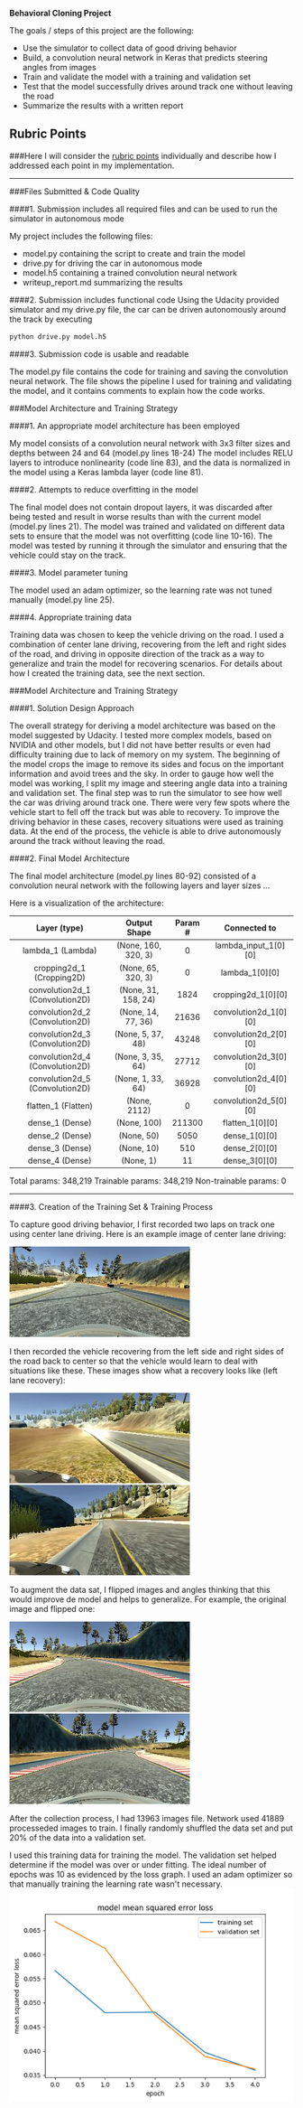 
**Behavioral Cloning Project**

The goals / steps of this project are the following:
* Use the simulator to collect data of good driving behavior
* Build, a convolution neural network in Keras that predicts steering angles from images
* Train and validate the model with a training and validation set
* Test that the model successfully drives around track one without leaving the road
* Summarize the results with a written report


[//]: # (Image References)

[image2]: ./examples/center.jpg "Center Lane Driving"
[image3]: ./examples/recovery1.jpg "Recovery Image"
[image4]: ./examples/recovery2.jpg "Recovery Image"
[image6]: ./examples/1img.jpg "Normal Image"
[image7]: ./examples/1flipped.jpg "Flipped Image"
[image8]: ./examples/loss.png "Loss"

## Rubric Points
###Here I will consider the [rubric points](https://review.udacity.com/#!/rubrics/432/view) individually and describe how I addressed each point in my implementation.  

---
###Files Submitted & Code Quality

####1. Submission includes all required files and can be used to run the simulator in autonomous mode

My project includes the following files:
* model.py containing the script to create and train the model
* drive.py for driving the car in autonomous mode
* model.h5 containing a trained convolution neural network 
* writeup_report.md summarizing the results

####2. Submission includes functional code
Using the Udacity provided simulator and my drive.py file, the car can be driven autonomously around the track by executing 
```sh
python drive.py model.h5
```

####3. Submission code is usable and readable

The model.py file contains the code for training and saving the convolution neural network. The file shows the pipeline I used for training and validating the model, and it contains comments to explain how the code works.

###Model Architecture and Training Strategy

####1. An appropriate model architecture has been employed

My model consists of a convolution neural network with 3x3 filter sizes and depths between 24 and 64 (model.py lines 18-24) 
The model includes RELU layers to introduce nonlinearity (code line 83), and the data is normalized in the model using a Keras lambda layer (code line 81). 


####2. Attempts to reduce overfitting in the model

The final model does not contain dropout layers, it was discarded after being tested and result in worse results than with the current model (model.py lines 21).
The model was trained and validated on different data sets to ensure that the model was not overfitting (code line 10-16). 
The model was tested by running it through the simulator and ensuring that the vehicle could stay on the track.

####3. Model parameter tuning

The model used an adam optimizer, so the learning rate was not tuned manually (model.py line 25).

####4. Appropriate training data

Training data was chosen to keep the vehicle driving on the road. I used a combination of center lane driving, recovering from the left and right sides of the road, and driving in opposite direction of the track as a way to generalize and train the model for recovering scenarios.
For details about how I created the training data, see the next section. 

###Model Architecture and Training Strategy

####1. Solution Design Approach

The overall strategy for deriving a model architecture was based on the model suggested by Udacity.
I tested more complex models, based on NVIDIA and other models, but I did not have better results or even had difficulty training due to lack of memory on my system.
The beginning of the model crops the image to remove its sides and focus on the important information and avoid trees and the sky.
In order to gauge how well the model was working, I split my image and steering angle data into a training and validation set.
The final step was to run the simulator to see how well the car was driving around track one. There were very few spots where the vehicle start to fell off the track but was able to recovery. To improve the driving behavior in these cases, recovery situations were used as training data.
At the end of the process, the vehicle is able to drive autonomously around the track without leaving the road.

####2. Final Model Architecture

The final model architecture (model.py lines 80-92) consisted of a convolution neural network with the following layers and layer sizes ...

Here is a visualization of the architecture:

|Layer (type)                     | Output Shape         | Param #    | Connected to                    |
|            :---:                |     :---:            |  :---:     |           :---:                 |
|lambda_1 (Lambda)                |(None, 160, 320, 3)   |0           |lambda_input_1[0][0]             |
|cropping2d_1 (Cropping2D)        |(None, 65, 320, 3)    |0           |lambda_1[0][0]                   |
|convolution2d_1 (Convolution2D)  |(None, 31, 158, 24)   |1824        |cropping2d_1[0][0]               |
|convolution2d_2 (Convolution2D)  |(None, 14, 77, 36)    |21636       |convolution2d_1[0][0]            |
|convolution2d_3 (Convolution2D)  |(None, 5, 37, 48)     |43248       |convolution2d_2[0][0]            |
|convolution2d_4 (Convolution2D)  |(None, 3, 35, 64)     |27712       |convolution2d_3[0][0]            |
|convolution2d_5 (Convolution2D)  |(None, 1, 33, 64)     |36928       |convolution2d_4[0][0]            |
|flatten_1 (Flatten)              |(None, 2112)          |0           |convolution2d_5[0][0]            |
|dense_1 (Dense)                  |(None, 100)           |211300      |flatten_1[0][0]                  |
|dense_2 (Dense)                  |(None, 50)            |5050        |dense_1[0][0]                    |
|dense_3 (Dense)                  |(None, 10)            |510         |dense_2[0][0]                    |
|dense_4 (Dense)                  |(None, 1)             |11          |dense_3[0][0]                    |

Total params: 348,219
Trainable params: 348,219
Non-trainable params: 0
____________________________________________________________________________________________________


####3. Creation of the Training Set & Training Process

To capture good driving behavior, I first recorded two laps on track one using center lane driving. Here is an example image of center lane driving:

![alt text][image2]

I then recorded the vehicle recovering from the left side and right sides of the road back to center so that the vehicle would learn to deal with situations like these.
These images show what a recovery looks like (left lane recovery):

![alt text][image3]
![alt text][image4]

To augment the data sat, I flipped images and angles thinking that this would improve de model and helps to generalize.
For example, the original image and flipped one:

![alt text][image6]
![alt text][image7]

After the collection process, I had 13963 images file. Network used 41889 processeded images to train.
I finally randomly shuffled the data set and put 20% of the data into a validation set. 

I used this training data for training the model. The validation set helped determine if the model was over or under fitting. The ideal number of epochs was 10 as evidenced by the loss graph. I used an adam optimizer so that manually training the learning rate wasn't necessary.
![alt text][image8]